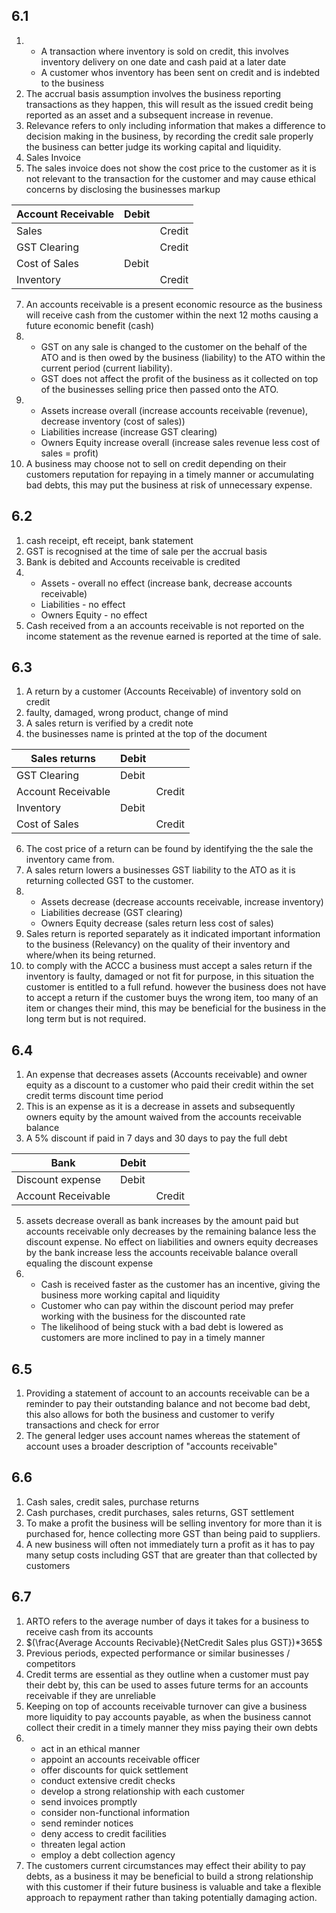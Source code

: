 ## 6.1
1. 
	- A transaction where inventory is sold on credit, this involves inventory delivery on one date and cash paid at a later date
	- A customer whos inventory has been sent on credit and is indebted to the business
2. The accrual basis assumption involves the business reporting transactions as they happen, this will result as the issued credit being reported as an asset and a subsequent increase in revenue.
3. Relevance refers to only including information that makes a difference to decision making in the business, by recording the credit sale properly the business can better judge its working capital and liquidity.
4. Sales Invoice
5. The sales invoice does not show the cost price to the customer as it is not relevant to the transaction for the customer and may cause ethical concerns by disclosing the businesses markup

| Account Receivable | Debit |        |
|--------------------|-------|--------|
| Sales              |       | Credit |
| GST Clearing       |       | Credit |
| Cost of Sales      | Debit |        |
| Inventory          |       | Credit |
7. An accounts receivable is a present economic resource as the business will receive cash from the customer within the next 12 moths causing a future economic benefit (cash)
8. 
	- GST on any sale is changed to the customer on the behalf of the ATO and is then owed by the business (liability) to the ATO within the current period (current liability).
	- GST does not affect the profit of the business as it collected on top of the businesses selling price then passed onto the ATO.
9.  
	- Assets increase overall (increase accounts receivable (revenue), decrease inventory (cost of sales))
	- Liabilities increase (increase GST clearing)
	- Owners Equity increase overall (increase sales revenue less cost of sales = profit)
10. A business may choose not to sell on credit depending on their customers reputation for repaying in a timely manner or accumulating bad debts, this may put the business at risk of unnecessary expense.
## 6.2
1. cash receipt, eft receipt, bank statement
2. GST is recognised at the time of sale per the accrual basis
3. Bank is debited and Accounts receivable is credited
4. 
	- Assets - overall no effect (increase bank, decrease accounts receivable)
	- Liabilities - no effect
	- Owners Equity - no effect
5. Cash received from a an accounts receivable is not reported on the income statement as the revenue earned is reported at the time of sale.
## 6.3
1. A return by a customer (Accounts Receivable) of inventory sold on credit
2. faulty, damaged, wrong product, change of mind
3. A sales return is verified by a credit note
4. the businesses name is printed at the top of the document

| Sales returns      | Debit |        |
|--------------------|-------|--------|
| GST Clearing       | Debit |        |
| Account Receivable |       | Credit |
| Inventory          | Debit |        |
| Cost of Sales      |       | Credit |
6. The cost price of a return can be found by identifying the the sale the inventory came from.
7. A sales return lowers a businesses GST liability to the ATO as it is returning collected GST to the customer.
8. 
	 - Assets decrease (decrease accounts receivable, increase inventory)
	 - Liabilities decrease (GST clearing) 
	 - Owners Equity decrease (sales return less cost of sales)
 9. Sales return is reported separately as it indicated important information to the business (Relevancy) on the quality of their inventory and where/when its being returned.
 10. to comply with the ACCC a business must accept a sales return if the inventory is faulty, damaged or not fit for purpose, in this situation the customer is entitled to a full refund. however the business does not have to accept a return if the customer buys the wrong item, too many of an item or changes their mind, this may be beneficial for the business in the long term but is not required.
## 6.4
1. An expense that decreases assets (Accounts receivable) and owner equity as a discount to a customer who paid their credit within the set credit terms discount time period
2. This is an expense as it is a decrease in assets and subsequently owners equity by the amount waived from the accounts receivable balance
3. A 5% discount if paid in 7 days and 30 days to pay the full debt

| Bank               | Debit |        |
|--------------------|-------|--------|
| Discount expense   | Debit |        |
| Account Receivable |       | Credit |
5. assets decrease overall as bank increases by the amount paid but accounts receivable only decreases by the remaining balance less the discount expense. No effect on liabilities and owners equity decreases by the bank increase less the accounts receivable balance overall equaling the discount expense
6. 
	- Cash is received faster as the customer has an incentive, giving the  business more working capital and liquidity
	- Customer who can pay within the discount period may prefer working with the business for the discounted rate
	- The likelihood of being stuck with a bad debt is lowered as customers are more inclined to pay in a timely manner
## 6.5
1. Providing a statement of account to an accounts receivable can be a reminder to pay their outstanding balance and not become bad debt, this also allows for both the business and customer to verify transactions and check for error
2. The general ledger uses account names whereas the statement of account uses a broader description of "accounts receivable"
## 6.6
1. Cash sales, credit sales, purchase returns
2. Cash purchases, credit purchases, sales returns, GST settlement
3. To make a profit the business will be selling inventory for more than it is purchased for, hence collecting more GST than being paid to suppliers.
4. A new business will often not immediately turn a profit as it has to pay many setup costs including GST that are greater than that collected by customers
## 6.7
1. ARTO refers to the average number of days it takes for a business to receive cash from its accounts
2. $(\frac{Average Accounts Recivable}{NetCredit Sales plus GST})*365$
3. Previous periods, expected performance or similar businesses / competitors
4. Credit terms are essential as they outline when a customer must pay their debt by, this  can be used to asses future terms for an accounts receivable if they are unreliable
5. Keeping on top of accounts receivable turnover can give a business more liquidity to pay accounts payable, as when the business cannot collect their credit in a timely manner they miss paying their own debts
6. 
	- act in an ethical manner
	- appoint an accounts receivable officer
	- offer discounts for quick settlement
	- conduct extensive credit checks
	- develop a strong relationship with each customer
	- send invoices promptly
	- consider non-functional information
	- send reminder notices
	- deny access to credit facilities
	- threaten legal action
	- employ a debt collection agency
7. The customers current circumstances may effect their ability to pay debts, as a business it may be beneficial to build a strong relationship with this customer if their future business is valuable  and take a flexible approach to repayment rather than taking potentially damaging action.